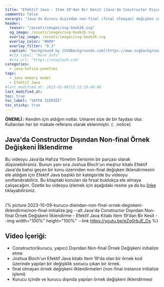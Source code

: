 ```yaml
---
title: "Efektif Java - Item 19'dan Bir Kesit (Java'da Constructor Dışından Non-final Örnek Değişkeni İlklendirme)"
comments: false
excerpt: "Java'da Kurucu dışından non-final (final olmayan) değişken initialize işlemleri nasıl gerçekleşir? Joshua Bloch Efektif Java Kitabındaki bir örnek üzerinde bu durumu el aldım."
header:
  teaser: "/assets/images/svg-book26.svg"
  og_image: /assets/images/svg-book26.svg
  overlay_image: /assets/images/svg-book26.svg
  overlay_color: "#000"
  overlay_filter: "0.3"
  caption: "background by [SVGBackgrounds.com](https://www.svgbackgrounds.com/)"
  #cta_label: "More Info"
  #cta_url: "https://unsplash.com"
categories:
  - java-hafiza-yonetimi
tags:
  - Java memory model
  - Efektif Java
#last_modified_at: 2023-01-06T15:12:19-04:00
last_modified_at:
toc: true
toc_label: "SAYFA İÇERİĞİ"
toc_sticky: true
---
```


**ÖNEMLİ :** Kendim için aldığım notlar. Umarım size de bir faydası olur. Kullanılan her bir makale referans olarak eklenmiştir.
{: .notice}

## Java'da Constructor Dışından Non-final Örnek Değişkeni İlklendirme

Bu videoyu Java’da Hafıza Yönetim Serisinin bir parçası olarak düşünebilirsiniz. Bunun yanı sıra Joshua Bloch'un meşhur kitabı Efektif Java'da bahsi geçen bir konu üzerinden non-final değişken ilklendirmesini ele aldığım için Efektif Java başlıklı bir kategoride bu videoyu sınıflandırabiliriz. Bu kitaptaki konuları da fırsat buldukça ele almaya çalışacağım. Özetle bu videoyu izlemek için aşağıdaki resme ya da bu [linke](https://youtu.be/eZg0rbJE_Os) tıklayabilirsiniz.

<br/>{% picture 2023-10-09-kurucu-disindan-non-final-ornek-degiskeni-ilklendirme/non-final-initialize.jpg --alt Java'da Constructor Dışından Non-final Örnek Değişkeni İlklendirme - Efektif Java Kitabı Item 19'dan Bir Kesit --img width="100%" height="100%" --link https://youtu.be/eZg0rbJE_Os %}<br/>

## Video İçeriği:

* Constructor(kurucu, yapıcı) Dışından Non-final Örnek Değişkeni initialize etme
* Joshua Bloch'un Efektif Java kitabı Item 19'da olan bir örnek kod üzerinde yapılan bir değişiklik sonucu çıkan bir örnek.
* final olmayan örnek değişkeni ilklendirmeleri (non-final instance initialize işlemi)
* Kurucu içinde ve kurucu dışında yapılan örnek değişkeni ilklendirmesi



